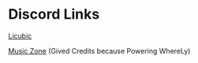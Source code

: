 # Discord Links

[Licubic](https://discord.gg/vwHreuyPD6)

[Music Zone](https://discord.gg/V4Gr3j2HKD) (Gived Credits because Powering WhereLy)
